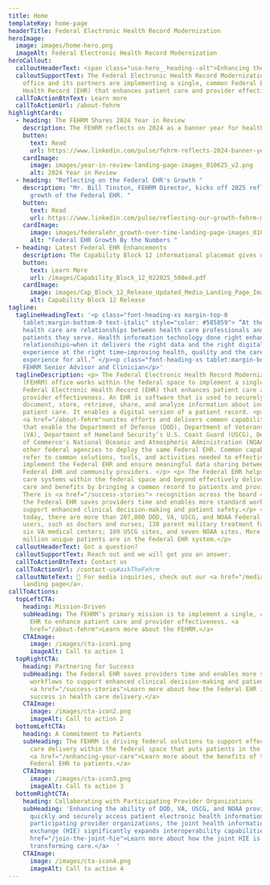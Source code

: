 ```yaml
---
title: Home
templateKey: home-page
headerTitle: Federal Electronic Health Record Modernization
heroImage:
  image: images/home-hero.png
  imageAlt: Federal Electronic Health Record Modernization
heroCallout:
  calloutHeaderText: <span class="usa-hero__heading--alt">Enhancing the Care Experience</span>
  calloutSupportText: The Federal Electronic Health Record Modernization (FEHRM)
    office and its partners are implementing a single, common Federal Electronic
    Health Record (EHR) that enhances patient care and provider effectiveness.
  callToActionBtnText: Learn more
  callToActionUrl: /about-fehrm
highlightCards:
  - heading: The FEHRM Shares 2024 Year in Review
    description: The FEHRM reflects on 2024 as a banner year for health care delivery.
    button:
      text: Read
      url: https://www.linkedin.com/pulse/fehrm-reflects-2024-banner-year-health-care-delivery-fehrm-oijze/?trackingId=6VRqXh5aoXm8cLtU%2B5A%2Fsw%3D%3D
    cardImage:
      image: images/year-in-review-landing-page-images_010625_v2.png
      alt: 2024 Year in Review
  - heading: "Reflecting on the Federal EHR's Growth "
    description: "Mr. Bill Tinston, FEHRM Director, kicks off 2025 reflecting on the
      growth of the Federal EHR. "
    button:
      text: Read
      url: https://www.linkedin.com/pulse/reflecting-our-growth-fehrm-m1doe/?trackingId=C1nSMJc91ydCV94naY41BQ%3D%3D
    cardImage:
      image: images/federalehr_growth-over-time-landing-page-images_010625_v2.png
      alt: "Federal EHR Growth By the Numbers "
  - heading: Latest Federal EHR Enhancements
    description: The Capability Block 12 informational placemat gives details on the most recent Federal EHR updates.
    button:
      text: Learn More
      url: /images/Capability_Block_12_022025_508ed.pdf
    cardImage:
      image: images/Cap_Block_12_Release_Updated_Media_Landing_Page_Images_012125.png
      alt: Capability Block 12 Release
tagline:
  taglineHeadingText: '<p class="font-heading-xs margin-top-0
    tablet:margin-bottom-0 text-italic" style="color: #585859"> “At the heart of
    health care are relationships between health care professionals and the
    patients they serve. Health information technology done right enhances those
    relationships—when it delivers the right data and the right digital
    experience at the right time—improving health, quality and the care
    experience for all.” </p><p class="font-heading-xs tablet:margin-bottom-0">–
    FEHRM Senior Advisor and Clinician</p>'
  taglineDescription: <p> The Federal Electronic Health Record Modernization
    (FEHRM) office works within the federal space to implement a single, common
    Federal Electronic Health Record (EHR) that enhances patient care and
    provider effectiveness. An EHR is software that is used to securely
    document, store, retrieve, share, and analyze information about individual
    patient care. It enables a digital version of a patient record. <p>The FEHRM
    <a href="/about-fehrm">unites efforts and delivers common capabilities</a>
    that enable the Department of Defense (DOD), Department of Veterans Affairs
    (VA), Department of Homeland Security’s U.S. Coast Guard (USCG), Department
    of Commerce's National Oceanic and Atmospheric Administration (NOAA), and
    other federal agencies to deploy the same Federal EHR. Common capabilities
    refer to common solutions, tools, and activities needed to effectively
    implement the Federal EHR and ensure meaningful data sharing between the
    Federal EHR and community providers. </p> <p> The Federal EHR helps health
    care systems within the federal space and beyond effectively deliver health
    care and benefits by bringing a common record to patients and providers.
    There is <a href="/success-stories"> recognition across the board </a> that
    the Federal EHR saves providers time and enables more standard workflows to
    support enhanced clinical decision-making and patient safety.</p> <p>As of
    today, there are more than 207,000 DOD, VA, USCG, and NOAA Federal EHR
    users, such as doctors and nurses; 138 parent military treatment facilities;
    six VA medical centers; 109 USCG sites, and seven NOAA sites. More than 9.6
    million unique patients are in the Federal EHR system.</p>
  calloutHeaderText: Got a question?
  calloutSupportText: Reach out and we will get you an answer.
  callToActionBtnText: Contact us
  callToActionUrl: /contact-us#askTheFehrm
  calloutNoteText: 📰 For media inquiries, check out our <a href="/media">Media
    landing page</a>.
callToActions:
  topLeftCTA:
    heading: Mission-Driven
    subHeading: The FEHRM’s primary mission is to implement a single, common Federal
      EHR to enhance patient care and provider effectiveness. <a
      href="/about-fehrm">Learn more about the FEHRM.</a>
    CTAImage:
      image: /images/cta-icon1.png
      imageAlt: Call to action 1
  topRightCTA:
    heading: Partnering for Success
    subHeading: The Federal EHR saves providers time and enables more standard
      workflows to support enhanced clinical decision-making and patient safety.
      <a href="/success-stories">Learn more about how the Federal EHR is driving
      success in health care delivery.</a>
    CTAImage:
      image: /images/cta-icon2.png
      imageAlt: Call to action 2
  bottomLeftCTA:
    heading: A Commitment to Patients
    subHeading: The FEHRM is driving federal solutions to support effective health
      care delivery within the federal space that puts patients in the center.
      <a href="/enhancing-your-care">Learn more about the benefits of the
      Federal EHR to patients.</a>
    CTAImage:
      image: /images/cta-icon3.png
      imageAlt: Call to action 3
  bottomRightCTA:
    heading: Collaborating with Participating Provider Organizations
    subHeading: 'Enhancing the ability of DOD, VA, USCG, and NOAA providers to
      quickly and securely access patient electronic health information from
      participating provider organizations, the joint health information
      exchange (HIE) significantly expands interoperability capabilities. <a
      href="/join-the-joint-hie">Learn more about how the joint HIE is
      transforming care.</a>  '
    CTAImage:
      image: /images/cta-icon4.png
      imageAlt: Call to action 4
---
```

